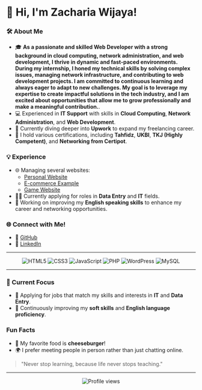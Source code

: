 # 👋 Hi, I'm Zacharia Wijaya!

### 🛠️ About Me

- 🎓 **As a passionate and skilled Web Developer with a strong background in cloud computing, network administration, and web development, I thrive in dynamic and fast-paced environments. During my internship, I honed my technical skills by solving complex issues, managing network infrastructure, and contributing to web development projects. I am committed to continuous learning and always eager to adapt to new challenges. My goal is to leverage my expertise to create impactful solutions in the tech industry, and I am excited about opportunities that allow me to grow professionally and make a meaningful contribution.**.
- 💻 Experienced in **IT Support** with skills in **Cloud Computing**, **Network Administration**, and **Web Development**.
- 🌱 Currently diving deeper into **Upwork** to expand my freelancing career.
- 📜 I hold various certifications, including **Tahfidz**, **UKBI**, **TKJ (Highly Competent)**, and **Networking from Certipot**.

### 💡 Experience

- 🌐 Managing several websites:
  - [Personal Website](http://zacharia.aboutcen.com)
  - [E-commerce Example](http://centralfreaks.com)
  - [Game Website](http://mygame.centralfreaks.com)
- 🧑‍💼 Currently applying for roles in **Data Entry** and **IT** fields.
- 📝 Working on improving my **English speaking skills** to enhance my career and networking opportunities.

### 🌐 Connect with Me!

- 🔗 [GitHub](https://github.com/kachenchaney/)
- 🔗 [LinkedIn](https://www.linkedin.com/in/zacharia-wijaya-373a51311/)

---

<div align="center">
    <img src="https://img.shields.io/badge/HTML5-E34F26?style=for-the-badge&logo=html5&logoColor=white" alt="HTML5"/>
    <img src="https://img.shields.io/badge/CSS3-1572B6?style=for-the-badge&logo=css3&logoColor=white" alt="CSS3"/>
    <img src="https://img.shields.io/badge/JavaScript-323330?style=for-the-badge&logo=javascript&logoColor=F7DF1E" alt="JavaScript"/>
    <img src="https://img.shields.io/badge/PHP-777BB4?style=for-the-badge&logo=php&logoColor=white" alt="PHP"/>
    <img src="https://img.shields.io/badge/WordPress-21759B?style=for-the-badge&logo=wordpress&logoColor=white" alt="WordPress"/>
    <img src="https://img.shields.io/badge/MySQL-4479A1?style=for-the-badge&logo=mysql&logoColor=white" alt="MySQL"/>
</div>

---

### 🎯 Current Focus

- 🚀 Applying for jobs that match my skills and interests in **IT** and **Data Entry**.
- 💬 Continuously improving my **soft skills** and **English language proficiency**.

### Fun Facts

- 🍔 My favorite food is **cheeseburger**!
- 🌍 I prefer meeting people in person rather than just chatting online.

> "Never stop learning, because life never stops teaching."

---

<div align="center">
    <img src="https://komarev.com/ghpvc/?username=kachenchaney&color=blue" alt="Profile views"/>
</div>
